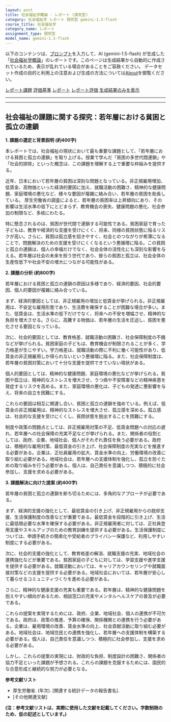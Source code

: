 ```yaml
---
layout: post
title: 社会福祉学概論 - レポート (探究型)
category: 社会福祉学 レポート 探究型 gemini-1.5-flash
course_title: 社会福祉学
category_name: レポート
assignment_type: 探究型
model_name: gemini-1.5-flash
---
```


以下のコンテンツは、[プロンプト](https://github.com/takedatoshiyuki/synthetic_assignments/tree/main/generated/社会福祉学/gemini-1.5-flash/prompt_レポート-探究型.md)を入力して、AI (gemini-1.5-flash) が生成した「[社会福祉学概論](/contents/社会福祉学/)」のレポートです。このページは生成結果から自動的に作成されているため、表示が乱れている場合があることをご容赦ください。
データセット作成の目的と利用上の注意および生成の方法については[About](/About)を御覧ください。

[レポート課題](../レポート課題-探究型)
[評価基準](../評価基準-探究型)
[レポート](../レポート-探究型)
[レポート評価](../レポート評価-探究型)
[生成結果のみを表示](https://github.com/takedatoshiyuki/synthetic_assignments/tree/main/generated/社会福祉学/gemini-1.5-flash/レポート-探究型.md)
  

***
***
  
## 社会福祉の課題に関する探究：若年層における貧困と孤立の連鎖

**1. 課題の選定と背景説明 (約400字)**

本レポートでは、社会福祉の現状において最も重要な課題として、「若年層における貧困と孤立の連鎖」を取り上げる。授業で学んだ「貧困の多世代間連鎖」や「社会的排除」といった概念は、この課題を理解する上で重要な枠組みを提供する。

近年、日本において若年層の貧困は深刻な問題となっている。非正規雇用増加、低賃金、高物価といった経済的要因に加え、就職活動の困難さ、精神的な健康問題、家庭環境の悪化など、様々な要因が複雑に絡み合い、若年層の貧困を助長している。  厚生労働省の調査によると、若年層の貧困率は上昇傾向にあり、その影響は生活水準の低下にとどまらず、教育機会の喪失、健康問題の悪化、社会参加の制限など、多岐にわたる。

特に懸念されるのは、貧困が世代間で連鎖する可能性である。貧困家庭で育った子どもは、教育や経済的な支援を受けにくく、将来、同様の貧困状態に陥るリスクが高い。さらに、貧困は孤立感を招きやすく、社会とのつながりが希薄になることで、問題解決のための支援を受けにくくなるという悪循環に陥る。この貧困と孤立の連鎖は、個人の幸福だけでなく、社会全体の活性化にも深刻な影響を与える。若年層は社会の未来を担う世代であり、彼らの貧困と孤立は、社会全体の生産性低下や社会不安の増大につながる可能性がある。


**2. 課題の分析 (約800字)**

若年層における貧困と孤立の連鎖の原因は多様であり、経済的要因、社会的要因、個人的要因が複雑に絡み合っている。

まず、経済的要因としては、非正規雇用の増加と低賃金が挙げられる。非正規雇用は、不安定な雇用形態であり、生活費を確保することが困難な場合が多い。また、低賃金は、生活水準の低下だけでなく、将来への不安を増幅させ、精神的な負担を増大させる。さらに、高騰する物価は、若年層の生活を圧迫し、貧困を悪化させる要因となっている。

次に、社会的要因としては、教育格差、就職活動の困難さ、社会保障制度の不備などが挙げられる。貧困家庭の子どもは、教育機会が制限されることが多く、学力格差が生じやすい。学力格差は、就職活動の際に不利に働く可能性があり、低賃金の非正規雇用しか得られないという悪循環に陥る。また、社会保障制度は、若年層の貧困対策において十分な支援を提供できていない現状がある。

個人的要因としては、精神的な健康問題、家庭環境の悪化などが挙げられる。貧困や孤立は、精神的なストレスを増大させ、うつ病や不安障害などの精神疾患を発症するリスクを高める。また、家庭環境の悪化は、子どもの発達に悪影響を与え、将来の自立を困難にする。

これらの要因は相互に関連し合い、貧困と孤立の連鎖を強めている。例えば、低賃金の非正規雇用は、精神的なストレスを増大させ、孤立感を深める。孤立感は、社会的な支援を受けにくくし、貧困状態を脱出することを困難にする。

制度や政策の問題点としては、非正規雇用対策の不足、低賃金問題への対応の遅れ、若年層への社会保障の充実不足などが挙げられる。また、関係者の役割としては、政府、企業、地域社会、個人がそれぞれ責任を負う必要がある。政府は、積極的な雇用対策、最低賃金の引き上げ、社会保障制度の充実などを推進する必要がある。企業は、正社員雇用の拡大、賃金水準の向上、労働環境の改善に取り組む必要がある。地域社会は、若年層への支援体制を強化し、孤立を防ぐための取り組みを行う必要がある。個人は、自己責任を意識しつつ、積極的に社会参加し、支援を求める必要がある。


**3. 課題解決に向けた提案 (約400字)**

若年層の貧困と孤立の連鎖を断ち切るためには、多角的なアプローチが必要である。

まず、経済的支援の強化として、最低賃金の引き上げ、非正規雇用からの脱却支援、生活保護制度の改善などが重要である。最低賃金を段階的に引き上げ、生活に最低限必要な水準を確保する必要がある。非正規雇用者に対しては、正社員登用支援やスキルアップのための教育訓練を提供する必要がある。生活保護制度については、申請手続きの簡素化や受給者のプライバシー保護など、利用しやすい制度にする必要がある。

次に、社会的支援の強化として、教育格差の解消、就職支援の充実、地域社会の連携強化などが重要である。貧困家庭の子どもに対しては、学習支援や進学支援を提供する必要がある。就職活動においては、キャリアカウンセリングや就職面接対策などの支援を提供する必要がある。地域社会においては、若年層が安心して暮らせるコミュニティづくりを進める必要がある。

さらに、精神的な健康支援の充実も重要である。若年層は、精神的な健康問題を抱えやすい傾向があるため、相談窓口の充実やメンタルヘルスケアの普及が必要である。

これらの提案を実現するためには、政府、企業、地域社会、個人の連携が不可欠である。政府は、政策の推進、予算の確保、関係機関との連携を行う必要がある。企業は、雇用環境の改善、賃金水準の向上、社会貢献活動に取り組む必要がある。地域社会は、地域住民との連携を強化し、若年層への支援体制を構築する必要がある。個人は、自己責任を意識しつつ、積極的に社会参加し、支援を求める必要がある。

しかし、これらの提案の実現には、財政的な負担、制度設計の困難さ、関係者の協力不足といった課題が予想される。これらの課題を克服するためには、国民的な合意形成と継続的な努力が必要となる。


**参考文献リスト**

* 厚生労働省. (年次).  [関連する統計データの報告書名].
* [その他関連文献]


**(注：参考文献リストは、実際に使用した文献を記載してください。字数制限のため、仮の記述としています。)**
